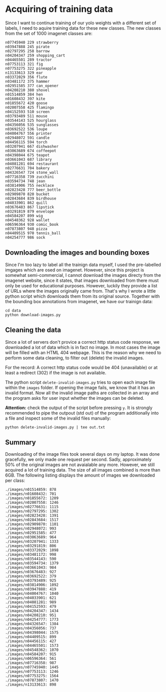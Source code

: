 
# Acquiring of training data

Since I want to continue training of our yolo weights with a different set of labels, I need to aquire training data for these new classes. The new classes from the set of 1000 imagenet classes are:

```
n07745940 229 strawberry
n03947888 245 pirate
n02797295 258 barrow
n04204347 259 shopping_cart
n04465501 289 tractor
n07753113 321 fig
n07753275 322 pineapple
n13133613 329 ear
n03372029 356 flute 
n03481172 375 hammer
n02951585 377 can_opener
n04208210 380 shovel
n01514859 384 hen
n01608432 397 kite 
n01855672 420 goose
n02007558 425 flamingo
n04152593 510 screen 
n03793489 511 mouse 
n03544143 525 hourglass 
n04356056 535 sunglasses 
n03692522 536 loupe 
n04004767 556 printer 
n02948072 591 candle 
n04456115 594 torch 
n03207941 667 dishwasher 
n03063689 674 coffeepot 
n04398044 675 teapot 
n03661043 687 library
n04081281 694 restaurant 
n02776631 704 bakery 
n04326547 724 stone_wall 
n07716358 739 zucchini 
n03594734 748 jean 
n03814906 755 necklace
n02823428 777 beer_bottle
n02909870 820 bucket
n02843684 839 birdhouse 
n04033901 862 quill
n03676483 867 lipstick 
n03291819 879 envelope 
n04584207 899 wig 
n04548362 928 wallet 
n06596364 930 comic_book 
n07873807 948 pizza 
n04409515 970 tennis_ball 
n04254777 986 sock 
```

## Downloading the images and bounding boxes

Since I'm too lazy to label all the trainign data myself, I used the pre-labelled imgages which are osed on imagenet. However, since this project is somewhat semi-commercial, I cannot download the images directy from the imagenet website, since it states, that images downloaded from there must only be used for educational purposes. However, luckily they provide a list of URLs where the images originally came from. That's why I wrote a little python script which downloads them from its original source. Together with the bounding box annotations from imagenet, we have our trainign data:

```
cd data
python download-images.py
```

## Cleaning the data

Since a lot of servers don't provice a correct http status code response, we downloaded a lot of data which is in fact no image. In most cases the image will be filled with an HTML 404 webpage. This is the reason why we need to perform some data cleaning, to filter out (delete) the invalid images.

For the record: A correct http status code would be 404 (unavailable) or at least a redirect (302) if the image is not available.

The python script ```delete-invalid-images.py``` tries to open each image file within the ```images``` folder. If opening the image fails, we know that it has an invalid format. Now all the invalid image paths are collected in an array and the program asks for user input whether the images can be deleted.

**Attention:** check the output of the script before pressing ```y```. It is strongly recommended to pipe the outpout (std out) of the program additionally into a file and inspect some of the invalid files manually:

```
python delete-invalid-images.py | tee out.txt
```

## Summary

Downloading of the image files took several days on my laptop. It was done gracefully, we only made one request per second. Sadly, approximately 50% of the original images are not avaialable any more. However, we still acquired a lot of training data. The size of all images combined is more than 6GB. The following listing displays the amount of images we downloaded per class:


```
./images/n01514859: 878
./images/n01608432: 701
./images/n01855672: 1209
./images/n02007558: 1246
./images/n02776631: 1115
./images/n02797295: 1302
./images/n02823428: 1391
./images/n02843684: 1517
./images/n02909870: 1101
./images/n02948072: 993
./images/n02951585: 477
./images/n03063689: 964
./images/n03207941: 1333
./images/n03291819: 806
./images/n03372029: 1098
./images/n03481172: 998
./images/n03544143: 590
./images/n03594734: 1379
./images/n03661043: 984
./images/n03676483: 927
./images/n03692522: 379
./images/n03793489: 925
./images/n03814906: 1092
./images/n03947888: 419
./images/n04004767: 1040
./images/n04033901: 621
./images/n04081281: 989
./images/n04152593: 479
./images/n04204347: 1434
./images/n04208210: 951
./images/n04254777: 1773
./images/n04326547: 1384
./images/n04356056: 737
./images/n04398044: 1575
./images/n04409515: 899
./images/n04456115: 427
./images/n04465501: 1573
./images/n04548362: 1070
./images/n04584207: 915
./images/n06596364: 561
./images/n07716358: 987
./images/n07745940: 1445
./images/n07753113: 1246
./images/n07753275: 1564
./images/n07873807: 1470
./images/n13133613: 898
```

